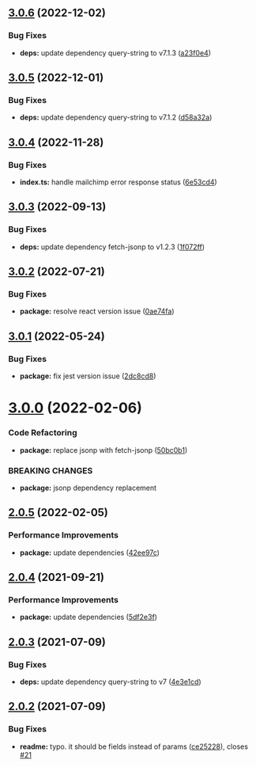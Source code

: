 ## [3.0.6](https://github.com/imgarylai/use-mailchimp-form/compare/v3.0.5...v3.0.6) (2022-12-02)


### Bug Fixes

* **deps:** update dependency query-string to v7.1.3 ([a23f0e4](https://github.com/imgarylai/use-mailchimp-form/commit/a23f0e40d8cf0ab4a08133abe9a830617f98f96e))

## [3.0.5](https://github.com/imgarylai/use-mailchimp-form/compare/v3.0.4...v3.0.5) (2022-12-01)


### Bug Fixes

* **deps:** update dependency query-string to v7.1.2 ([d58a32a](https://github.com/imgarylai/use-mailchimp-form/commit/d58a32aec396096a271ea56ae0b8b80937de089c))

## [3.0.4](https://github.com/imgarylai/use-mailchimp-form/compare/v3.0.3...v3.0.4) (2022-11-28)


### Bug Fixes

* **index.ts:** handle mailchimp error response status ([6e53cd4](https://github.com/imgarylai/use-mailchimp-form/commit/6e53cd4212a3ecaa89565662d7b95aeb9155de55))

## [3.0.3](https://github.com/imgarylai/use-mailchimp-form/compare/v3.0.2...v3.0.3) (2022-09-13)


### Bug Fixes

* **deps:** update dependency fetch-jsonp to v1.2.3 ([1f072ff](https://github.com/imgarylai/use-mailchimp-form/commit/1f072ff480a05386f99b4d0270efbcdd38343c48))

## [3.0.2](https://github.com/imgarylai/use-mailchimp-form/compare/v3.0.1...v3.0.2) (2022-07-21)


### Bug Fixes

* **package:** resolve react version issue ([0ae74fa](https://github.com/imgarylai/use-mailchimp-form/commit/0ae74fa6f4c81f0264390929bdb8d838d0a8c459))

## [3.0.1](https://github.com/imgarylai/use-mailchimp-form/compare/v3.0.0...v3.0.1) (2022-05-24)


### Bug Fixes

* **package:** fix jest version issue ([2dc8cd8](https://github.com/imgarylai/use-mailchimp-form/commit/2dc8cd8925953f25c0aac116cfee7ba1bf99fa95))

# [3.0.0](https://github.com/imgarylai/use-mailchimp-form/compare/v2.0.5...v3.0.0) (2022-02-06)


### Code Refactoring

* **package:** replace jsonp with fetch-jsonp ([50bc0b1](https://github.com/imgarylai/use-mailchimp-form/commit/50bc0b1d3476fcc5b330e7ba72ef40cd275dee94))


### BREAKING CHANGES

* **package:** jsonp dependency replacement

## [2.0.5](https://github.com/imgarylai/use-mailchimp-form/compare/v2.0.4...v2.0.5) (2022-02-05)


### Performance Improvements

* **package:** update dependencies ([42ee97c](https://github.com/imgarylai/use-mailchimp-form/commit/42ee97c32c9c50e3d2aaf3522c4c859f05b63ea9))

## [2.0.4](https://github.com/imgarylai/use-mailchimp-form/compare/v2.0.3...v2.0.4) (2021-09-21)


### Performance Improvements

* **package:** update dependencies ([5df2e3f](https://github.com/imgarylai/use-mailchimp-form/commit/5df2e3fc8e1364f239a0b1014dc9ab377592a491))

## [2.0.3](https://github.com/imgarylai/use-mailchimp-form/compare/v2.0.2...v2.0.3) (2021-07-09)


### Bug Fixes

* **deps:** update dependency query-string to v7 ([4e3e1cd](https://github.com/imgarylai/use-mailchimp-form/commit/4e3e1cd0ed3c60709128c0ff91752a7765f1c245))

## [2.0.2](https://github.com/imgarylai/use-mailchimp-form/compare/v2.0.1...v2.0.2) (2021-07-09)


### Bug Fixes

* **readme:** typo. it should be fields instead of params ([ce25228](https://github.com/imgarylai/use-mailchimp-form/commit/ce2522883855afc65ff5518e0c76f6e3450a8227)), closes [#21](https://github.com/imgarylai/use-mailchimp-form/issues/21)
